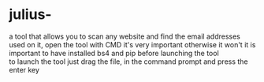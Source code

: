 # julius-
a tool that allows you to scan any website and find the email addresses used on it, open the tool with CMD it's very important otherwise it won't 
it is important to have installed bs4 and pip before launching the tool  
to launch the tool just drag the file, in the command prompt and press the enter key
